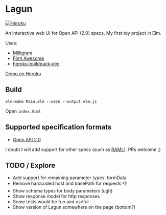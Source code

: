 # Lagun

[![Heroku](http://heroku-badge.herokuapp.com/?app=trylagun&style=flat)](http://trylagun.herokuapp.com/)

An interactive web UI for Open API (2.0) specs. My first toy project in Elm.

Uses:

- [Milligram](https://milligram.github.io/)
- [Font Awesome](https://fortawesome.github.io/Font-Awesome/)
- [heroku-buildpack-elm](https://github.com/srid/heroku-buildpack-elm)

[Demo on Heroku](http://trylagun.herokuapp.com/)

## Build

    elm-make Main.elm --warn --output elm.js

Open `index.html`

## Supported specification formats

- [Open API 2.0](https://github.com/OAI/OpenAPI-Specification/blob/master/versions/2.0.md)

I doubt I will add support for other specs (such as [RAML](http://raml.org/)). PRs welcome ;)

## TODO / Explore

- Add support for remaining parameter types: formData
- Remove hardcoded host and basePath for requests :-1:
- Show schema types for body parameters (ugh)
- Show response model for http responses
- Some tests would be fun and useful
- Show version of Lagun somewhere on the page (bottom?)
